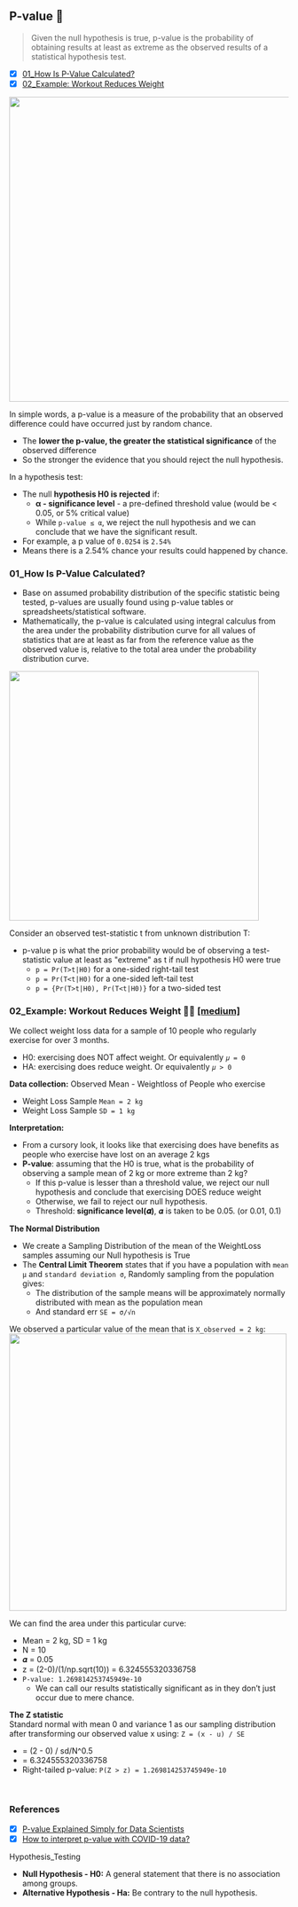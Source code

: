 ## P-value 🔢 
> Given the null hypothesis is true, p-value is the probability of obtaining results at least as extreme as the observed results of a statistical hypothesis test.

- [x] [01_How Is P-Value Calculated?](https://github.com/krystinli/Legoland/blob/main/stats_basics/10_P-value.md#01_how-is-p-value-calculated)
- [x] [02_Example: Workout Reduces Weight](https://github.com/krystinli/Legoland/blob/main/stats_basics/10_P-value.md#02_example-workout-reduces-weight-%EF%B8%8F%EF%B8%8F-medium)

<img src="https://miro.medium.com/max/2000/1*cv8nKQW3xm_f07x-elq9Bg.png" width=550 />

In simple words, a p-value is a measure of the probability that an observed difference could have occurred just by random chance.
- The **lower the p-value, the greater the statistical significance** of the observed difference
- So the stronger the evidence that you should reject the null hypothesis.
  
In a hypothesis test:
- The null **hypothesis H0 is rejected** if: 
  - **α - significance level** - a pre-defined threshold value (would be < 0.05, or 5% critical value) 
  - While `p-value ≤ α`, we reject the null hypothesis and we can conclude that we have the significant result.
- For example, a p value of `0.0254` is `2.54%`
- Means there is a 2.54% chance your results could happened by chance.

### 01_How Is P-Value Calculated?
- Base on assumed probability distribution of the specific statistic being tested, p-values are usually found using p-value tables or spreadsheets/statistical software.
- Mathematically, the p-value is calculated using integral calculus from the area under the probability distribution curve for all values of statistics that are at least as far from the reference value as the observed value is, relative to the total area under the probability distribution curve.

<img src="https://upload.wikimedia.org/wikipedia/commons/thumb/3/3a/P-value_in_statistical_significance_testing.svg/741px-P-value_in_statistical_significance_testing.svg.png" width=450 />

Consider an observed test-statistic t from unknown distribution T:
- p-value p is what the prior probability would be of observing a test-statistic value at least as "extreme" as t if null hypothesis H0 were true
  - `p = Pr(T>t|H0)` for a one-sided right-tail test
  - `p = Pr(T<t|H0)` for a one-sided left-tail test 
  - `p = {Pr(T>t|H0), Pr(T<t|H0)}` for a two-sided test

### 02_Example: Workout Reduces Weight 🏋️‍♀️ [[medium]](https://towardsdatascience.com/p-value-explained-simply-for-data-scientists-4c0cd7044f14)
We collect weight loss data for a sample of 10 people who regularly exercise for over 3 months.
- H0: exercising does NOT affect weight. Or equivalently `𝜇 = 0`
- HA: exercising does reduce weight. Or equivalently `𝜇 > 0`

**Data collection:** Observed Mean - Weightloss of People who exercise
- Weight Loss Sample `Mean = 2 kg`
- Weight Loss Sample `SD = 1 kg`

**Interpretation:** 
- From a cursory look, it looks like that exercising does have benefits as people who exercise have lost on an average 2 kgs
- **P-value**: assuming that the H0 is true, what is the probability of observing a sample mean of 2 kg or more extreme than 2 kg?
  - If this p-value is lesser than a threshold value, we reject our null hypothesis and conclude that exercising DOES reduce weight
  - Otherwise, we fail to reject our null hypothesis. 
  - Threshold: **significance level(𝜶)**, 𝜶 is taken to be 0.05. (or 0.01, 0.1)

**The Normal Distribution**
- We create a Sampling Distribution of the mean of the WeightLoss samples assuming our Null hypothesis is True
- The **Central Limit Theorem** states that if you have a population with `mean μ` and `standard deviation σ`, Randomly sampling from the population gives:
  - The distribution of the sample means will be approximately normally distributed with mean as the population mean
  - And standard err `SE = σ/√n` 

We observed a particular value of the mean that is `X_observed = 2 kg`:
<img src="https://miro.medium.com/max/1400/1*6HOm6iaEbsq34bn6SJJKcw.png" width=500 />

We can find the area under this particular curve: 
- Mean = 2 kg, SD = 1 kg
- N = 10
- 𝜶 = 0.05
- z = (2-0)/(1/np.sqrt(10)) = 6.324555320336758
- `P-value: 1.269814253745949e-10`
  - We can call our results statistically significant as in they don’t just occur due to mere chance.

**The Z statistic** <br />
Standard normal with mean 0 and variance 1 as our sampling distribution after transforming our observed value x using:
`Z = (x - u) / SE`
- = (2 - 0) / sd/N^0.5 
- = 6.324555320336758
- Right-tailed p-value: `P(Z > z) = 1.269814253745949e-10`

<br />

### References
- [x] [P-value Explained Simply for Data Scientists](https://towardsdatascience.com/p-value-explained-simply-for-data-scientists-4c0cd7044f14)
- [x] [How to interpret p-value with COVID-19 data?](https://towardsdatascience.com/how-to-interpret-p-value-with-covid-19-data-edc19e8483b)

Hypothesis_Testing 
- **Null Hypothesis - H0:** A general statement that there is no association among groups. 
- **Alternative Hypothesis - Ha:** Be contrary to the null hypothesis.
